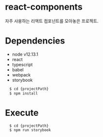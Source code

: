 # react-components
자주 사용하는 리액트 컴포넌트를 모아놓은 프로젝트.

# Dependencies
- node v12.13.1
- react
- typescript
- babel
- webpack
- storybook

```bash
  $ cd {projectPath}
  $ npm install
```

# Execute
```bash
  $ cd {projectPath}
  $ npm run storybook
```
